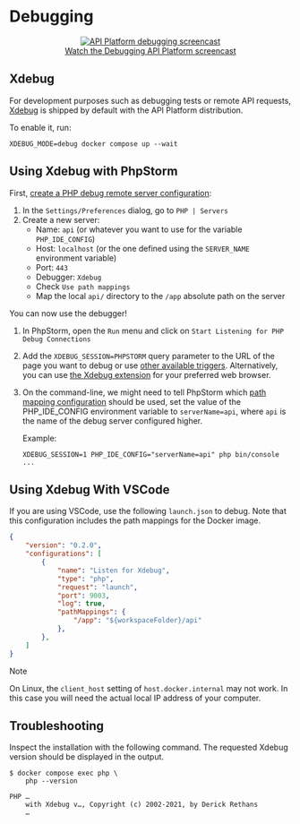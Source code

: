 # Debugging

<p align="center" class="symfonycasts"><a href="https://symfonycasts.com/screencast/api-platform/profiler?cid=apip"><img src="/docs/distribution/images/symfonycasts-player.png" alt="API Platform debugging screencast"><br>Watch the Debugging API Platform screencast</a></p>

## Xdebug

For development purposes such as debugging tests or remote API requests,
[Xdebug](https://xdebug.org/) is shipped by default with the API Platform distribution.

To enable it, run:

```console
XDEBUG_MODE=debug docker compose up --wait
```

## Using Xdebug with PhpStorm

First, [create a PHP debug remote server configuration](https://www.jetbrains.com/help/phpstorm/creating-a-php-debug-server-configuration.html):

1. In the `Settings/Preferences` dialog, go to `PHP | Servers`
2. Create a new server:
   * Name: `api` (or whatever you want to use for the variable `PHP_IDE_CONFIG`)
   * Host: `localhost` (or the one defined using the `SERVER_NAME` environment variable)
   * Port: `443`
   * Debugger: `Xdebug`
   * Check `Use path mappings`
   * Map the local `api/` directory to the `/app` absolute path on the server

You can now use the debugger!

1. In PhpStorm, open the `Run` menu and click on `Start Listening for PHP Debug Connections`
2. Add the `XDEBUG_SESSION=PHPSTORM` query parameter to the URL of the page you want to debug or use [other available triggers](https://xdebug.org/docs/step_debug#activate_debugger).
   Alternatively, you can use [the Xdebug extension](https://xdebug.org/docs/step_debug#browser-extensions) for your preferred web browser.

3. On the command-line, we might need to tell PhpStorm which [path mapping configuration](https://www.jetbrains.com/help/phpstorm/zero-configuration-debugging-cli.html#configure-path-mappings) should be used, set the value of the PHP_IDE_CONFIG environment variable to `serverName=api`, where `api` is the name of the debug server configured higher.

    Example:

    ```console
    XDEBUG_SESSION=1 PHP_IDE_CONFIG="serverName=api" php bin/console ...
    ```

## Using Xdebug With VSCode

If you are using VSCode, use the following `launch.json` to debug.
Note that this configuration includes the path mappings for the Docker image.

```json
{
    "version": "0.2.0",
    "configurations": [
        {
            "name": "Listen for Xdebug",
            "type": "php",
            "request": "launch",
            "port": 9003,
            "log": true,
            "pathMappings": {
                "/app": "${workspaceFolder}/api"
            },
        },
    ]
}
```

> [!NOTE]
>
> On Linux, the `client_host` setting of `host.docker.internal` may not work.
> In this case you will need the actual local IP address of your computer.

## Troubleshooting

Inspect the installation with the following command. The requested Xdebug
version should be displayed in the output.

```console
$ docker compose exec php \
    php --version

PHP …
    with Xdebug v…, Copyright (c) 2002-2021, by Derick Rethans
    …
```
